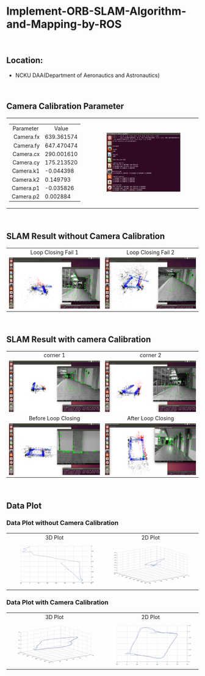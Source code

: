 # Implement-ORB-SLAM-Algorithm-and-Mapping-by-ROS

<br>

## Location: 
- NCKU DAA(Department of Aeronautics and Astronautics)

<br>

## Camera Calibration Parameter
<table>
    <tr>
        <td width="20%" height="100%">
            <table>
                <tr>
                    <td align="center"><center>Parameter</center></td>
                    <td align="center"><center>Value</td>
                </center></tr>
                <tr>
                    <td align="right">Camera.fx </td>
                    <td align="left">639.361574</td>
                </tr>
                <tr>
                    <td align="right">Camera.fy </td>
                    <td align="left">647.470474</td>
                </tr>
                <tr>
                    <td align="right">Camera.cx</td>
                    <td align="left">290.001610</td>
                </tr>
                <tr>
                    <td align="right">Camera.cy</td>
                    <td align="left">175.213520</td>
                </tr>
                <tr>
                    <td align="right">Camera.k1</td>
                    <td align="left">-0.044398</td>
                </tr>
                <tr>
                    <td align="right">Camera.k2</td>
                    <td align="left">0.149793</td>
                </tr>
                <tr>
                    <td align="right">Camera.p1</td>
                    <td align="left">-0.035826</td>
                </tr>
                <tr>
                    <td align="right">Camera.p2</td>
                    <td align="left">0.002884</td>
                </tr>
            </table>
        </td>
        <td width="50%" height="100%">
            <center>
            <img src="https://github.com/Zong-Xi/Implement-ORB-SLAM-Algorithm-and-Mapping-by-ROS/blob/main/picture/camera/calibration.png" width="70%" alt="pict" />
            </center>
        </td>
    </tr>
</table>

<br>

## SLAM Result without Camera Calibration 

<table>
    <center>
    <tr>
        <td><center>Loop Closing Fail 1</center></td>
        <td><center>Loop Closing Fail 2</center></td>
    </tr>
    </center>
    <tr>
        <td align="center"><img src="https://github.com/Zong-Xi/Implement-ORB-SLAM-Algorithm-and-Mapping-by-ROS/blob/main/picture/without-calibration/fail1.png" ></td>
        <td align="center"><img src="https://github.com/Zong-Xi/Implement-ORB-SLAM-Algorithm-and-Mapping-by-ROS/blob/main/picture/without-calibration/fail2.png" ></td>
    </tr>
</table>

<br>


## SLAM Result with camera Calibration

<table>
    <tr>
        <td><center>corner 1</center></td>
        <td><center>corner 2</center></td>
    </tr>
    <tr>
        <td align="center"><img src="https://github.com/Zong-Xi/Implement-ORB-SLAM-Algorithm-and-Mapping-by-ROS/blob/main/picture/with-calibration/corner1.png" ></td>
        <td align="center"><img src="https://github.com/Zong-Xi/Implement-ORB-SLAM-Algorithm-and-Mapping-by-ROS/blob/main/picture/with-calibration/corner2.png" ></td>
    </tr>
    <tr>
        <td><center>Before Loop Closing</center></td>
        <td><center>After Loop Closing</center></td>
    </tr>
    <tr>
        <td align="center"><img src="https://github.com/Zong-Xi/Implement-ORB-SLAM-Algorithm-and-Mapping-by-ROS/blob/main/picture/with-calibration/before-loop-closing.png" ></td>
        <td align="center"><img src="https://github.com/Zong-Xi/Implement-ORB-SLAM-Algorithm-and-Mapping-by-ROS/blob/main/picture/with-calibration/after-loop-closing.png" ></td>
    </tr>
</table>

<br>

## Data Plot
### Data Plot without Camera Calibration
<table>
    <tr>
        <td><center>3D Plot</center></td>
        <td><center>2D Plot</center></td>
    </tr>
    <tr>
        <td align="center"><img src="https://github.com/Zong-Xi/Implement-ORB-SLAM-Algorithm-and-Mapping-by-ROS/blob/main/picture/plot/2-2.png" ></td>
        <td align="center"><img src="https://github.com/Zong-Xi/Implement-ORB-SLAM-Algorithm-and-Mapping-by-ROS/blob/main/picture/plot/2.png" ></td>
    </tr>
</table>

### Data Plot with Camera Calibration
<table>
    <tr>
        <td><center>3D Plot</center></td>
        <td><center>2D Plot</center></td>
    </tr>
    <tr>
        <td align="center"><img src="https://github.com/Zong-Xi/Implement-ORB-SLAM-Algorithm-and-Mapping-by-ROS/blob/main/picture/plot/1.png" ></td>
        <td align="center"><img src="https://github.com/Zong-Xi/Implement-ORB-SLAM-Algorithm-and-Mapping-by-ROS/blob/main/picture/plot/1-1.png" ></td>
    </tr>
</table>





